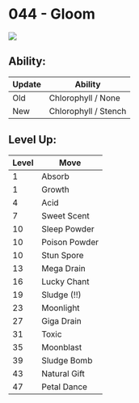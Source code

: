 # 044 - Gloom
![][044]

## Ability:

Update | Ability
---    | ---
Old    | Chlorophyll / None
New    | Chlorophyll / Stench

## Level Up:

Level | Move
---   | ---
  1   | Absorb
  1   | Growth
  4   | Acid
  7   | Sweet Scent
 10   | Sleep Powder
 10   | Poison Powder
 10   | Stun Spore
 13   | Mega Drain
 16   | Lucky Chant
 19   | Sludge (!!)
 23   | Moonlight
 27   | Giga Drain
 31   | Toxic
 35   | Moonblast
 39   | Sludge Bomb
 43   | Natural Gift
 47   | Petal Dance



[044]: /img/pokemon/044.png
